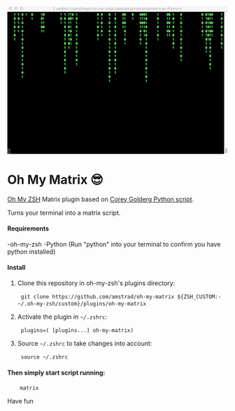![alt text](oh-my-matrix.gif)


# Oh My Matrix 😎

[Oh My ZSH](https://github.com/robbyrussell/oh-my-zsh) Matrix plugin based on [Corey Golderg Python script](http://coreygoldberg.blogspot.com/2013/01/python-matrix-in-your-terminal.html).

 
Turns your terminal into a matrix script.


#### Requirements 
-oh-my-zsh
-Python (Run "python" into your terminal to confirm you have python installed)


#### Install 

1. Clone this repository in oh-my-zsh's plugins directory:

        git clone https://github.com/amstrad/oh-my-matrix ${ZSH_CUSTOM:-~/.oh-my-zsh/custom}/plugins/oh-my-matrix

2. Activate the plugin in `~/.zshrc`:

        plugins=( [plugins...] oh-my-matrix)

3. Source `~/.zshrc`  to take changes into account:

        source ~/.zshrc


#### Then simply start script running:

        matrix

Have fun

